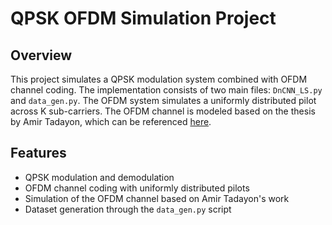 # QPSK OFDM Simulation Project

## Overview
This project simulates a QPSK modulation system combined with OFDM channel coding. The implementation consists of two main files: `DnCNN_LS.py` and `data_gen.py`. The OFDM system simulates a uniformly distributed pilot across K sub-carriers. The OFDM channel is modeled based on the thesis by Amir Tadayon, which can be referenced [here](https://repository.library.northeastern.edu/files/neu:cj82pr619/fulltext.pdf).

## Features
- QPSK modulation and demodulation
- OFDM channel coding with uniformly distributed pilots
- Simulation of the OFDM channel based on Amir Tadayon's work
- Dataset generation through the `data_gen.py` script

